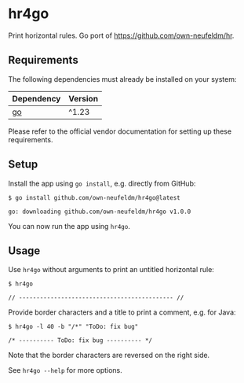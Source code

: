 # hr4go

Print horizontal rules. Go port of https://github.com/own-neufeldm/hr.

## Requirements

The following dependencies must already be installed on your system:

| Dependency                       | Version |
| -------------------------------- | ------- |
| [go](https://go.dev/doc/install) | ^1.23   |

Please refer to the official vendor documentation for setting up these requirements.

## Setup

Install the app using `go install`, e.g. directly from GitHub:

```
$ go install github.com/own-neufeldm/hr4go@latest

go: downloading github.com/own-neufeldm/hr4go v1.0.0
```

You can now run the app using `hr4go`.

## Usage

Use `hr4go` without arguments to print an untitled horizontal rule:

```
$ hr4go

// -------------------------------------------- //
```

Provide border characters and a title to print a comment, e.g. for Java:

```
$ hr4go -l 40 -b "/*" "ToDo: fix bug"

/* ---------- ToDo: fix bug ---------- */
```

Note that the border characters are reversed on the right side.

See `hr4go --help` for more options.
